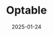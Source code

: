 ---  
layout: startup_page  
title: "Optable"  
id: "optable.co"  
permalink: "/optableoptable.co01242025/"  
website: "https://optable.co/"  
funding_round: "Series A"  
funding_amount: ""  
investors: "TELUS Global Ventures, Hearst Ventures, Brightspark Ventures, Desjardins Capital, Deloitte Ventures, AsterX"  
about: "Optable is an identity management and data collaboration platform for the advertising ecosystem, focusing on privacy. It empowers media companies to manage and utilize audience data securely, fostering sustainable revenue growth while adhering to privacy standards. Optable offers comprehensive identity management and clean room solutions."  
markets: "Advertising, Identity Management, Data Collaboration, Data Infrastructure and Analytics, Advertising Platforms, Data Integration, Software"  
hq: "Montreal, Quebec, Canada"  
founded_year: "2020"  
linkedin: "https://www.linkedin.com/company/optableco"  
twitter: "https://twitter.com/optable_co"  
instagram: ""  
facebook: "https://www.facebook.com/optableco"  
crunchbase: "https://www.crunchbase.com/organization/optable"  
pitchbook: ""  

date_display: "24-Jan-2025"  
date: "2025-01-24"

# SEO Optimization  
meta_title: "Optable - Series A"  
meta_description: "Optable, Optable is an identity management and data collaboration platform for the advertising ecosystem, focusing on privacy. It empowers media companies to m..."  
meta_keywords: "Optable, Advertising, Identity Management, Data Collaboration, Data Infrastructure and Analytics, Advertising Platforms, Data Integration, Software, Series A funding"  
canonical_url: "https://startup.projectstartups.com/optableoptable.co01242025/"  
---